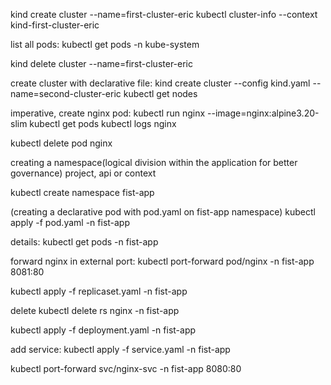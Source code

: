 
kind create cluster --name=first-cluster-eric
kubectl cluster-info --context kind-first-cluster-eric

list all pods:
 kubectl get pods -n kube-system

kind delete cluster --name=first-cluster-eric

create cluster with declarative file: 
kind create cluster --config kind.yaml --name=second-cluster-eric
kubectl get nodes


imperative, create nginx pod:
kubectl run nginx --image=nginx:alpine3.20-slim
kubectl get pods
kubectl logs nginx

kubectl delete pod nginx


creating a namespace(logical division within the application for better governance) 
project, api or context

 kubectl create namespace fist-app

 (creating a declarative pod with pod.yaml on fist-app namespace)
kubectl apply -f pod.yaml -n fist-app

details: kubectl get pods -n fist-app

forward nginx in external port:
kubectl port-forward pod/nginx -n fist-app 8081:80

 kubectl apply -f replicaset.yaml -n fist-app

 delete 
  kubectl delete rs nginx -n fist-app


  kubectl apply -f deployment.yaml -n fist-app

  add service:
  kubectl apply -f service.yaml -n fist-app

  kubectl port-forward svc/nginx-svc -n fist-app 8080:80